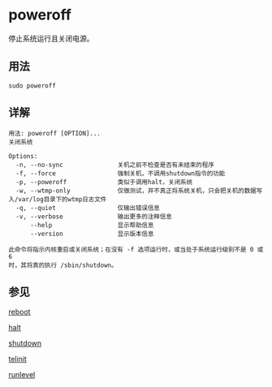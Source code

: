 # poweroff

停止系统运行且关闭电源。

## 用法

```shell
sudo poweroff
```

## 详解

```shell
用法: poweroff [OPTION]...
关闭系统

Options:
  -n, --no-sync               关机之前不检查是否有未结束的程序
  -f, --force                 强制关机，不调用shutdown指令的功能
  -p, --poweroff              类似于调用halt，关闭系统
  -w, --wtmp-only             仅做测试，并不真正将系统关机，只会把关机的数据写入/var/log目录下的wtmp日志文件
  -q, --quiet                 仅输出错误信息
  -v, --verbose               输出更多的注释信息
      --help                  显示帮助信息
      --version               显示版本信息

此命令将指示内核重启或关闭系统；在没有 -f 选项运行时，或当处于系统运行级别不是 0 或 6
时，其将真的执行 /sbin/shutdown。
```

## 参见

[reboot](reboot.md)

[halt](halt.md)

[shutdown](shutdown.md)

[telinit](telinit.md)

[runlevel](runlevel.md)
